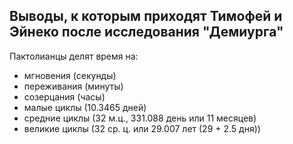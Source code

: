 ## Выводы, к которым приходят Тимофей и Эйнеко после исследования "Демиурга"

Пактолианцы делят время на:
- мгновения (секунды)
- переживания (минуты)
- созерцания (часы)
- малые циклы (10.3465 дней)
- средние циклы (32 м.ц., 331.088 день или 11 месяцев)
- великие циклы (32 ср. ц. или 29.007 лет (29 + 2.5 дня))



